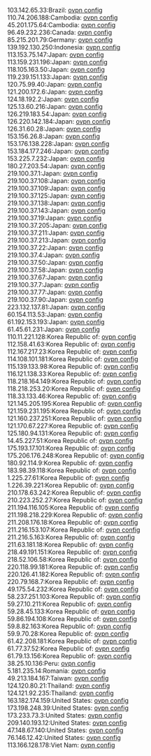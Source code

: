 103.142.65.33:Brazil: [ovpn config](vpn/103_142_65_33.ovpn)  
110.74.206.188:Cambodia: [ovpn config](vpn/110_74_206_188.ovpn)  
45.201.175.64:Cambodia: [ovpn config](vpn/45_201_175_64.ovpn)  
96.49.232.236:Canada: [ovpn config](vpn/96_49_232_236.ovpn)  
85.215.201.79:Germany: [ovpn config](vpn/85_215_201_79.ovpn)  
139.192.130.250:Indonesia: [ovpn config](vpn/139_192_130_250.ovpn)  
113.153.75.147:Japan: [ovpn config](vpn/113_153_75_147.ovpn)  
113.159.231.196:Japan: [ovpn config](vpn/113_159_231_196.ovpn)  
118.105.163.50:Japan: [ovpn config](vpn/118_105_163_50.ovpn)  
119.239.151.133:Japan: [ovpn config](vpn/119_239_151_133.ovpn)  
120.75.99.40:Japan: [ovpn config](vpn/120_75_99_40.ovpn)  
121.200.172.6:Japan: [ovpn config](vpn/121_200_172_6.ovpn)  
124.18.192.2:Japan: [ovpn config](vpn/124_18_192_2.ovpn)  
125.13.60.216:Japan: [ovpn config](vpn/125_13_60_216.ovpn)  
126.219.183.54:Japan: [ovpn config](vpn/126_219_183_54.ovpn)  
126.220.142.184:Japan: [ovpn config](vpn/126_220_142_184.ovpn)  
126.31.60.28:Japan: [ovpn config](vpn/126_31_60_28.ovpn)  
153.156.26.8:Japan: [ovpn config](vpn/153_156_26_8.ovpn)  
153.176.138.228:Japan: [ovpn config](vpn/153_176_138_228.ovpn)  
153.184.177.246:Japan: [ovpn config](vpn/153_184_177_246.ovpn)  
153.225.7.232:Japan: [ovpn config](vpn/153_225_7_232.ovpn)  
180.27.203.54:Japan: [ovpn config](vpn/180_27_203_54.ovpn)  
219.100.37.1:Japan: [ovpn config](vpn/219_100_37_1.ovpn)  
219.100.37.108:Japan: [ovpn config](vpn/219_100_37_108.ovpn)  
219.100.37.109:Japan: [ovpn config](vpn/219_100_37_109.ovpn)  
219.100.37.125:Japan: [ovpn config](vpn/219_100_37_125.ovpn)  
219.100.37.138:Japan: [ovpn config](vpn/219_100_37_138.ovpn)  
219.100.37.143:Japan: [ovpn config](vpn/219_100_37_143.ovpn)  
219.100.37.19:Japan: [ovpn config](vpn/219_100_37_19.ovpn)  
219.100.37.205:Japan: [ovpn config](vpn/219_100_37_205.ovpn)  
219.100.37.211:Japan: [ovpn config](vpn/219_100_37_211.ovpn)  
219.100.37.213:Japan: [ovpn config](vpn/219_100_37_213.ovpn)  
219.100.37.22:Japan: [ovpn config](vpn/219_100_37_22.ovpn)  
219.100.37.4:Japan: [ovpn config](vpn/219_100_37_4.ovpn)  
219.100.37.50:Japan: [ovpn config](vpn/219_100_37_50.ovpn)  
219.100.37.58:Japan: [ovpn config](vpn/219_100_37_58.ovpn)  
219.100.37.67:Japan: [ovpn config](vpn/219_100_37_67.ovpn)  
219.100.37.7:Japan: [ovpn config](vpn/219_100_37_7.ovpn)  
219.100.37.77:Japan: [ovpn config](vpn/219_100_37_77.ovpn)  
219.100.37.90:Japan: [ovpn config](vpn/219_100_37_90.ovpn)  
223.132.137.81:Japan: [ovpn config](vpn/223_132_137_81.ovpn)  
60.154.113.53:Japan: [ovpn config](vpn/60_154_113_53.ovpn)  
61.192.153.193:Japan: [ovpn config](vpn/61_192_153_193.ovpn)  
61.45.61.231:Japan: [ovpn config](vpn/61_45_61_231.ovpn)  
110.11.221.128:Korea Republic of: [ovpn config](vpn/110_11_221_128.ovpn)  
112.158.41.63:Korea Republic of: [ovpn config](vpn/112_158_41_63.ovpn)  
112.167.217.23:Korea Republic of: [ovpn config](vpn/112_167_217_23.ovpn)  
114.108.101.181:Korea Republic of: [ovpn config](vpn/114_108_101_181.ovpn)  
115.139.133.98:Korea Republic of: [ovpn config](vpn/115_139_133_98.ovpn)  
116.121.138.33:Korea Republic of: [ovpn config](vpn/116_121_138_33.ovpn)  
118.218.164.149:Korea Republic of: [ovpn config](vpn/118_218_164_149.ovpn)  
118.218.253.20:Korea Republic of: [ovpn config](vpn/118_218_253_20.ovpn)  
118.33.133.46:Korea Republic of: [ovpn config](vpn/118_33_133_46.ovpn)  
121.145.205.195:Korea Republic of: [ovpn config](vpn/121_145_205_195.ovpn)  
121.159.231.195:Korea Republic of: [ovpn config](vpn/121_159_231_195.ovpn)  
121.160.237.251:Korea Republic of: [ovpn config](vpn/121_160_237_251.ovpn)  
121.170.67.227:Korea Republic of: [ovpn config](vpn/121_170_67_227.ovpn)  
125.180.94.131:Korea Republic of: [ovpn config](vpn/125_180_94_131.ovpn)  
14.45.227.51:Korea Republic of: [ovpn config](vpn/14_45_227_51.ovpn)  
175.193.17.101:Korea Republic of: [ovpn config](vpn/175_193_17_101.ovpn)  
175.206.176.248:Korea Republic of: [ovpn config](vpn/175_206_176_248.ovpn)  
180.92.114.9:Korea Republic of: [ovpn config](vpn/180_92_114_9.ovpn)  
183.98.39.118:Korea Republic of: [ovpn config](vpn/183_98_39_118.ovpn)  
1.225.27.61:Korea Republic of: [ovpn config](vpn/1_225_27_61.ovpn)  
1.226.39.221:Korea Republic of: [ovpn config](vpn/1_226_39_221.ovpn)  
210.178.63.242:Korea Republic of: [ovpn config](vpn/210_178_63_242.ovpn)  
210.223.252.27:Korea Republic of: [ovpn config](vpn/210_223_252_27.ovpn)  
211.194.116.105:Korea Republic of: [ovpn config](vpn/211_194_116_105.ovpn)  
211.198.218.229:Korea Republic of: [ovpn config](vpn/211_198_218_229.ovpn)  
211.208.176.18:Korea Republic of: [ovpn config](vpn/211_208_176_18.ovpn)  
211.216.153.107:Korea Republic of: [ovpn config](vpn/211_216_153_107.ovpn)  
211.216.5.163:Korea Republic of: [ovpn config](vpn/211_216_5_163.ovpn)  
211.63.181.18:Korea Republic of: [ovpn config](vpn/211_63_181_18.ovpn)  
218.49.191.151:Korea Republic of: [ovpn config](vpn/218_49_191_151.ovpn)  
218.52.106.58:Korea Republic of: [ovpn config](vpn/218_52_106_58.ovpn)  
220.118.99.181:Korea Republic of: [ovpn config](vpn/220_118_99_181.ovpn)  
220.126.41.182:Korea Republic of: [ovpn config](vpn/220_126_41_182.ovpn)  
220.79.168.7:Korea Republic of: [ovpn config](vpn/220_79_168_7.ovpn)  
49.175.54.232:Korea Republic of: [ovpn config](vpn/49_175_54_232.ovpn)  
58.237.251.103:Korea Republic of: [ovpn config](vpn/58_237_251_103.ovpn)  
59.27.10.211:Korea Republic of: [ovpn config](vpn/59_27_10_211.ovpn)  
59.28.45.133:Korea Republic of: [ovpn config](vpn/59_28_45_133.ovpn)  
59.86.194.108:Korea Republic of: [ovpn config](vpn/59_86_194_108.ovpn)  
59.8.82.163:Korea Republic of: [ovpn config](vpn/59_8_82_163.ovpn)  
59.9.70.28:Korea Republic of: [ovpn config](vpn/59_9_70_28.ovpn)  
61.42.208.181:Korea Republic of: [ovpn config](vpn/61_42_208_181.ovpn)  
61.77.37.52:Korea Republic of: [ovpn config](vpn/61_77_37_52.ovpn)  
61.79.13.156:Korea Republic of: [ovpn config](vpn/61_79_13_156.ovpn)  
38.25.10.136:Peru: [ovpn config](vpn/38_25_10_136.ovpn)  
5.181.235.14:Romania: [ovpn config](vpn/5_181_235_14.ovpn)  
49.213.184.167:Taiwan: [ovpn config](vpn/49_213_184_167.ovpn)  
124.120.80.21:Thailand: [ovpn config](vpn/124_120_80_21.ovpn)  
124.121.92.235:Thailand: [ovpn config](vpn/124_121_92_235.ovpn)  
163.182.174.159:United States: [ovpn config](vpn/163_182_174_159.ovpn)  
173.198.248.39:United States: [ovpn config](vpn/173_198_248_39.ovpn)  
173.233.73.3:United States: [ovpn config](vpn/173_233_73_3.ovpn)  
209.140.193.12:United States: [ovpn config](vpn/209_140_193_12.ovpn)  
47.148.67.140:United States: [ovpn config](vpn/47_148_67_140.ovpn)  
76.146.12.42:United States: [ovpn config](vpn/76_146_12_42.ovpn)  
113.166.128.178:Viet Nam: [ovpn config](vpn/113_166_128_178.ovpn)  
